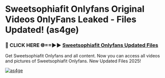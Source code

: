 # Sweetsophiafit Onlyfans Original Videos 0nlyFans Leaked - Files Updated! (as4ge)

<h3>🔴 CLICK HERE 🌐==►► <a href="https://tinyurl.com/ehrbuxhb" rel="nofollow">Sweetsophiafit Onlyfans Updated Files</a></h3>

Get Sweetsophiafit Onlyfans and all content. Now you can access all videos and pictures of Sweetsophiafit Onlyfans. New Updated Files 2025!

[![as4ge](https://i.imgur.com/lVYEuWS.gif)](https://tinyurl.com/ehrbuxhb)
